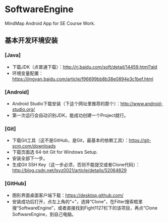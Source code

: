 # SoftwareEngine
MindMap Android App for SE Course Work.

## 基本开发环境安装
### [Java]
* 下载JDK（点普通下载）：http://rj.baidu.com/soft/detail/14459.html?ald
* 环境变量配置：https://jingyan.baidu.com/article/f96699bb8b38e0894e3c1bef.html

### [Android]
* Android Studio下载安装（下这个网址里推荐的那个）：http://www.android-studio.org/
* 第一次运行会自动识别JDK，能成功创建一个Project就行。

### [Git]
* 下载Git工具（这不是GitHub，是Git，最基本的依赖工具）：https://git-scm.com/downloads
* 下载页面选 64-bit Git for Windows Setup.
* 安装全部下一步。
* 生成Git SSH Key（这一步必须，否则不能提交或者Clone代码）：http://blog.csdn.net/lsyz0021/article/details/52064829

### [GitHub]
* 图形界面桌面客户端下载：https://desktop.github.com/
* 安装成功后打开，点左上角的“+”，选择“Clone”，在Filter搜索框里搜“SoftwareEngine”，或者直接找到Fight1127栏下的该项目，再点“Clone SoftwareEngine，到自己电脑。
